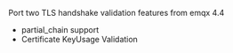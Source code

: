 Port two TLS handshake validation features from emqx 4.4

- partial_chain support
- Certificate KeyUsage Validation

